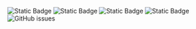 ![Static Badge](https://img.shields.io/badge/blacklists-60-000000) ![Static Badge](https://img.shields.io/badge/blacklisted-2678752-cc0000) ![Static Badge](https://img.shields.io/badge/whitelisted-2245-00CC00) ![Static Badge](https://img.shields.io/badge/streaming_blacklist-28107-000000) ![GitHub issues](https://img.shields.io/github/issues/fabriziosalmi/blacklists)
